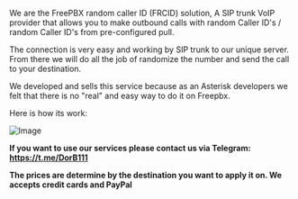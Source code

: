We are the FreePBX random caller ID (FRCID) solution,
A SIP trunk VoIP provider that allows you to make outbound calls with random Caller ID's / random Caller ID's from pre-configured pull. 

The connection is very easy and working by SIP trunk to our unique server. 
From there we will do all the job of randomize the number and send the call to your destination. 

We developed and sells this service because as an Asterisk developers we felt that there is no "real" and easy way to do it on Freepbx.


Here is how its work:


![Image](https://user-images.githubusercontent.com/130282357/230766402-47dca318-cd01-481a-8e09-7998e61711c0.png)

**If you want to use our services please contact us via Telegram: https://t.me/DorB111**

**The prices are determine by the destination you want to apply it on. We accepts credit cards and PayPal**
